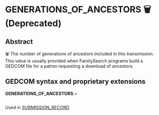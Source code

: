 ﻿<!-- licence GPL V2, cf https://github.com/TitiFix/geneweb -->
# GENERATIONS_OF_ANCESTORS 🗑 (Deprecated)
## Abstract
&#x1F5D1; The number of generations of ancestors included in this transmission. This value is usually provided
when FamilySearch programs build a GEDCOM file for a patron requesting a download of ancestors.


## GEDCOM syntax and proprietary extensions

**GENERATIONS_OF_ANCESTORS**:=
<pre>
</pre>
Used in <a href=Ged.SUBMISSION_RECORD.md>SUBMISSION_RECORD</a><br />

